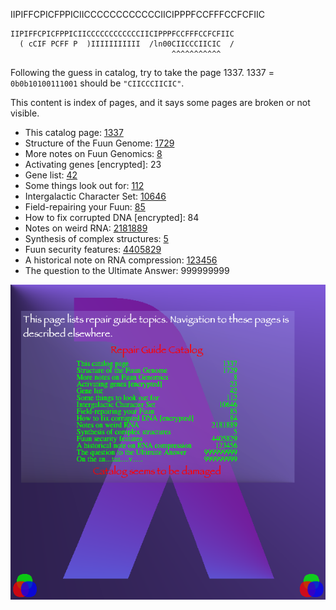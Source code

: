IIPIFFCPICFPPICIICCCCCCCCCCCCIICIPPPFCCFFFCCFCFIIC

```
IIPIFFCPICFPPICIICCCCCCCCCCCCIICIPPPFCCFFFCCFCFIIC
  ( cCIF PCFF P  )IIIIIIIIIII  /ln00CIICCCIICIC  /
                                    ^^^^^^^^^^^
```

Following the guess in catalog, try to take the page 1337.
1337 = `0b0b10100111001` should be `"CIICCCIICIC"`.

This content is index of pages, and it says some pages are broken or not visible.

- This catalog page: [1337](catalog.md)
- Structure of the Fuun Genome: [1729](structure.md)
- More notes on Fuun Genomics: [8](encodings.md)
- Activating genes [encrypted]: 23
- Gene list: [42](list.md)
- Some things look out for: [112](lookout.md)
- Intergalactic Character Set: [10646](charset.md)
- Field-repairing your Fuun: [85](field.md)
- How to fix corrupted DNA [encrypted]: 84
- Notes on weird RNA: [2181889](notes.md)
- Synthesis of complex structures: [5](lsystems.md)
- Fuun security features: [4405829](security.md)
- A historical note on RNA compression: [123456](history.md)
- The question to the Ultimate Answer: 999999999

![index](../image/index.png "index")
